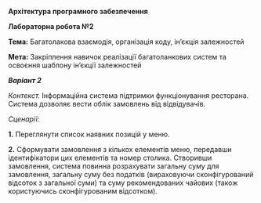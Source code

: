 **Архітектура програмного забезпечення**

**Лабораторна робота №2**

**Тема:** Багатолакова взаємодія, організація коду, ін’єкція залежностей

**Мета:** Закріплення навичок реалізації багатоланкових систем та освоєння шаблону ін’єкції
залежностей 

_**Варіант 2**_

*Контекст.* Інформаційна система підтримки функціонування ресторана. Система дозволяє
вести облік замовлень від відвідувачів.

*Сценарії:*

**1.** Переглянути список наявних позицій у меню.

**2.** Сформувати замовлення з кількох елементів меню, передавши ідентифікатори цих
елементів та номер столика. Створивши замовлення, система повинна розрахувати
загальну суму для замовлення, загальну суму без податків (вираховуючи
сконфігурований відсоток з загальної суми) та суму рекомендованих чайових (також
користуючись сконфігурованим відсотком).